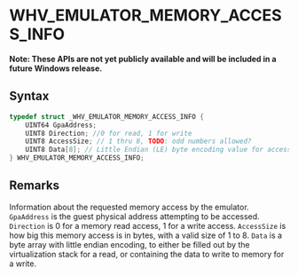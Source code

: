 # WHV_EMULATOR_MEMORY_ACCESS_INFO
**Note: These APIs are not yet publicly available and will be included in a future Windows release.**


## Syntax

```c
typedef struct _WHV_EMULATOR_MEMORY_ACCESS_INFO {
    UINT64 GpaAddress;
    UINT8 Direction; //0 for read, 1 for write
    UINT8 AccessSize; // 1 thru 8, TODO: odd numbers allowed?
    UINT8 Data[8]; // Little Endian (LE) byte encoding value for access size.
} WHV_EMULATOR_MEMORY_ACCESS_INFO;
```
## Remarks
Information about the requested memory access by the emulator. `GpaAddress` is the
guest physical address attempting to be accessed. `Direction` is 0 for a memory read access, 1 for a write access. `AccessSize` is how big this memory access is in bytes, with a valid size of 1 to 8. `Data` is a byte array with little endian encoding, to either be filled out by the virtualization stack for a read, or containing the data to write to memory for a write.

